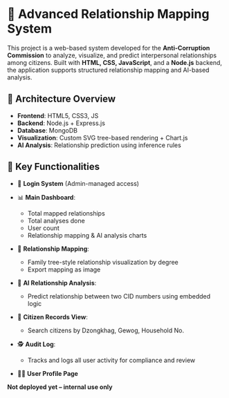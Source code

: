 # 🧬 Advanced Relationship Mapping System

This project is a web-based system developed for the **Anti-Corruption Commission** to analyze, visualize, and predict interpersonal relationships among citizens. Built with **HTML, CSS, JavaScript**, and a **Node.js** backend, the application supports structured relationship mapping and AI-based analysis.

## 🔧 Architecture Overview

- **Frontend**: HTML5, CSS3, JS
- **Backend**: Node.js + Express.js
- **Database**: MongoDB 
- **Visualization**: Custom SVG tree-based rendering + Chart.js
- **AI Analysis**: Relationship prediction using inference rules

## 🚀 Key Functionalities

- 🔐 **Login System** (Admin-managed access)
- 📊 **Main Dashboard**: 
  - Total mapped relationships
  - Total analyses done
  - User count
  - Relationship mapping & AI analysis charts

- 🌳 **Relationship Mapping**:
  - Family tree-style relationship visualization by degree
  - Export mapping as image

- 🧠 **AI Relationship Analysis**:
  - Predict relationship between two CID numbers using embedded logic

- 🧾 **Citizen Records View**:
  - Search citizens by Dzongkhag, Gewog, Household No.

- 🕵️ **Audit Log**:
  - Tracks and logs all user activity for compliance and review

- 🙍‍♂️ **User Profile Page**

**Not deployed yet – internal use only**


